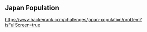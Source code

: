## Japan Population

https://www.hackerrank.com/challenges/japan-population/problem?isFullScreen=true
